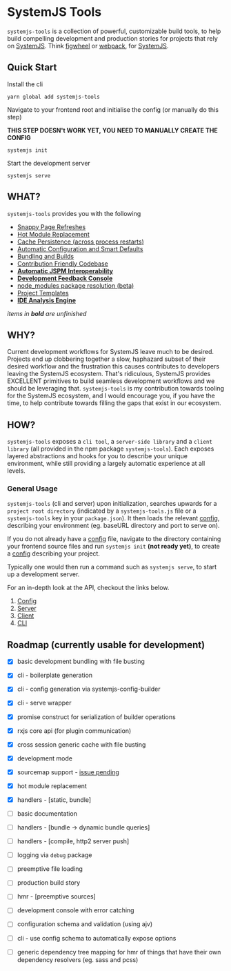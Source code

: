 # SystemJS Tools
`systemjs-tools` is a collection of powerful, customizable build tools,
to help build compelling development and production stories for projects
that rely on [SystemJS](https://github.com/systemjs/systemjs). Think [figwheel](https://github.com/bhauman/lein-figwheel)
or [webpack](https://webpack.github.io/), for [SystemJS](https://github.com/systemjs/systemjs).

## Quick Start

Install the cli

`yarn global add systemjs-tools`

Navigate to your frontend root and initialise the config (or manually do
this step)

**THIS STEP DOESN't WORK YET, YOU NEED TO MANUALLY CREATE THE CONFIG**

`systemjs init`

Start the development server

`systemjs serve`

## WHAT?

`systemjs-tools` provides you with the following

- [Snappy Page Refreshes](./docs/what.md#snappy-page-refreshes)
- [Hot Module Replacement](./docs/what.md#hot-module-replacement)
- [Cache Persistence (across process restarts)](./docs/what.md#cache-persistence)
- [Automatic Configuration and Smart Defaults](./docs/what.md#automatic-configuration-and-smart-defaults)
- [Bundling and Builds](./docs/what.md#bundling-and-builds)
- [Contribution Friendly Codebase](./docs/what.md#contribution-friendly-codebase)
- [**Automatic JSPM Interoperability**](./docs/what.md#automatic-jspm-interoperability)
- [**Development Feedback Console**](./docs/what.md#development-feedback-console)
- [node_modules package resolution (beta)](./docs/what.md#node_modules-package-resolution-beta)
- [Project Templates](./docs/what.md#project-templates)
- [**IDE Analysis Engine**](./docs/what.md#ide-analysis-engine)

*items in* ***bold*** *are unfinished*

## WHY?
Current development workflows for SystemJS leave much to
be desired. Projects end up clobbering together a slow, haphazard subset of
their desired workflow and the frustration this causes contributes to developers leaving the
SystemJS ecosystem. That's ridiculous, SystemJS provides EXCELLENT
primitives to build seamless development workflows and we should be
leveraging that. `systemjs-tools` is my contribution towards tooling for
the SystemJS ecosystem, and I would encourage you, if you have the time,
to help contribute towards filling the gaps that exist in our ecosystem.

## HOW?
`systemjs-tools` exposes a `cli tool`, a `server-side library` and a `client
library` (all provided in the npm package `systemjs-tools`). Each exposes
layered abstractions and hooks for you to describe your unique environment,
while still providing a largely automatic experience at all levels.

### General Usage
`systemjs-tools` (cli and server) upon initialization, searches upwards for
a `project root directory` (indicated by a `systemjs-tools.js` file or a `systemjs-tools`
key in your `package.json`). It then loads the relevant [config](./docs/config.md),
describing your environment (eg. baseURL directory and port to serve on).

If you do not already have a [config](./docs/config.md) file, navigate to the directory containing
your frontend source files and run `systemjs init` **(not ready yet)**,
to create a [config](./docs/config.md) describing your project.

Typically one would then run a command such as `systemjs serve`, to start
up a development server.

For an in-depth look at the API, checkout the links below.

1. [Config](./docs/config.md)
2. [Server](./docs/server.md)
3. [Client](./docs/client.md)
4. [CLI](./docs/cli.md)

## Roadmap (currently usable for development)
- [x] basic development bundling with file busting
- [x] cli - boilerplate generation
- [x] cli - config generation via systemjs-config-builder
- [x] cli - serve wrapper
- [x] promise construct for serialization of builder operations
- [x] rxjs core api (for plugin communication)
- [x] cross session generic cache with file busting
- [x] development mode
- [x] sourcemap support - [issue pending](https://github.com/systemjs/builder/issues/754)
- [x] hot module replacement
- [x] handlers - [static, bundle]
- [ ] basic documentation
- [ ] handlers - [bundle -> dynamic bundle queries]
- [ ] handlers - [compile, http2 server push]
- [ ] logging via `debug` package
- [ ] preemptive file loading
- [ ] production build story
- [ ] hmr - [preemptive sources]
- [ ] development console with error catching
- [ ] configuration schema and validation (using ajv)
- [ ] cli - use config schema to automatically expose options
- [ ] generic dependency tree mapping for hmr of things that have their
      own dependency resolvers (eg. sass and pcss)

